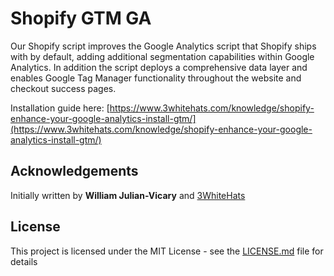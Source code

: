 # Shopify GTM GA
Our Shopify script improves the Google Analytics script that Shopify ships with by default, adding additional segmentation capabilities within Google Analytics. In addition the script deploys a comprehensive data layer and enables Google Tag Manager functionality throughout the website and checkout success pages.

Installation guide here: [https://www.3whitehats.com/knowledge/shopify-enhance-your-google-analytics-install-gtm/](https://www.3whitehats.com/knowledge/shopify-enhance-your-google-analytics-install-gtm/)

## Acknowledgements
Initially written by **William Julian-Vicary** and [3WhiteHats](https://www.3whitehats.com)

## License

This project is licensed under the MIT License - see the [LICENSE.md](LICENSE.md) file for details
